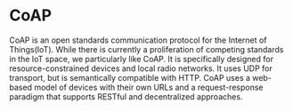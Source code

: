 # CoAP

CoAP is an open standards communication protocol for the Internet of Things(IoT). While there is currently a proliferation of competing standards in the IoT space, we particularly like CoAP. It is specifically designed for resource-constrained devices and local radio networks. It uses UDP for transport, but is semantically compatible with HTTP. CoAP uses a web-based model of devices with their own URLs and a request-response paradigm that supports RESTful and decentralized approaches.
